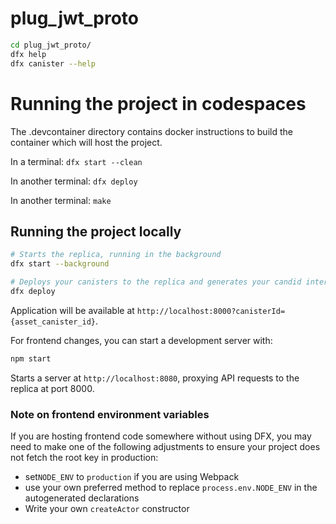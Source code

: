 # plug_jwt_proto

```bash
cd plug_jwt_proto/
dfx help
dfx canister --help
```

# Running the project in codespaces

The .devcontainer directory contains docker instructions to build the container which will host the project.

In a terminal: `dfx start --clean`

In another terminal: `dfx deploy`

In another terminal: `make`

## Running the project locally

```bash
# Starts the replica, running in the background
dfx start --background

# Deploys your canisters to the replica and generates your candid interface
dfx deploy
```

Application will be available at `http://localhost:8000?canisterId={asset_canister_id}`.

For frontend changes, you can start a development server with:

```bash
npm start
```

Starts a server at `http://localhost:8080`, proxying API requests to the replica at port 8000.

### Note on frontend environment variables

If you are hosting frontend code somewhere without using DFX, you may need to make one of the following adjustments to ensure your project does not fetch the root key in production:

- set`NODE_ENV` to `production` if you are using Webpack
- use your own preferred method to replace `process.env.NODE_ENV` in the autogenerated declarations
- Write your own `createActor` constructor
